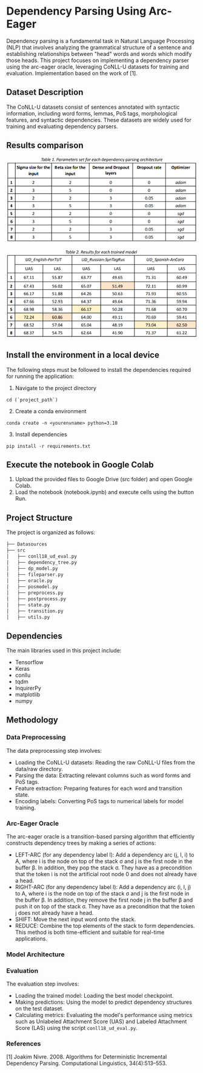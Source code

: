 Dependency Parsing Using Arc-Eager
===

Dependency parsing is a fundamental task in Natural Language Processing (NLP) that involves analyzing the grammatical structure of a sentence and establishing relationships between "head" words and words which modify those heads. This project focuses on implementing a dependency parser using the arc-eager oracle, leveraging CoNLL-U datasets for training and evaluation. Implementation based on the work of [1].

## Dataset Description
The CoNLL-U datasets consist of sentences annotated with syntactic information, including word forms, lemmas, PoS tags, morphological features, and syntactic dependencies. These datasets are widely used for training and evaluating dependency parsers.

## Results comparison

![Tested parameters](parameters.png)

![Results](results.png)

## Install the environment in a local device
The following steps must be followed to install the dependencies required for running the application:

1. Navigate to the project directory
```
cd (`project_path`)
```

2. Create a conda environment
```
conda create -n <yourenvname> python=3.10
```

3. Install dependencies
```
pip install -r requirements.txt
```

## Execute the notebook in Google Colab
1. Upload the provided files to Google Drive (src folder) and open Google Colab.
2. Load the notebook (notebook.ipynb) and
execute cells using the button Run.

## Project Structure
The project is organized as follows:

```
├── Datasources
├── src
│   ├── conll18_ud_eval.py
│   ├── dependency_tree.py
│   ├── dp_model.py
│   ├── fileparser.py
│   ├── oracle.py
│   ├── posmodel.py
│   ├── preprocess.py
│   ├── postprocess.py
│   ├── state.py
│   ├── transition.py
│   ├── utils.py
```

## Dependencies
The main libraries used in this project include:

- Tensorflow
- Keras
- conllu
- tqdm
- InquirerPy
- matplotlib
- numpy

## Methodology
### Data Preprocessing
The data preprocessing step involves:

- Loading the CoNLL-U datasets: Reading the raw CoNLL-U files from the data/raw directory.
- Parsing the data: Extracting relevant columns such as word forms and PoS tags.
- Feature extraction: Preparing features for each word and transition state.
- Encoding labels: Converting PoS tags to numerical labels for model training.

### Arc-Eager Oracle
The arc-eager oracle is a transition-based parsing algorithm that efficiently constructs dependency trees by making a series of actions:

- LEFT-ARC (for any dependency label l): Add a dependency arc (j, l, i) to A, where i is the node on top of the stack σ and j is the first node in the buffer β. In addition, they pop the stack σ. They have as a precondition that the token i is not the artificial root node 0 and does not already have a head.
- RIGHT-ARC (for any dependency label l): Add a dependency arc (i, l, j) to A, where i is the node on top of the stack σ and j is the first node in the buffer β. In addition, they remove the first node j in the buffer β and push it on top of the stack σ. They have as a precondition that the token j does not already have a head.
- SHIFT: Move the next input word onto the stack.
- REDUCE: Combine the top elements of the stack to form dependencies.
This method is both time-efficient and suitable for real-time applications.

### Model Architecture

### Evaluation
The evaluation step involves:

- Loading the trained model: Loading the best model checkpoint.
- Making predictions: Using the model to predict dependency structures on the test dataset.
- Calculating metrics: Evaluating the model's performance using metrics such as Unlabeled Attachment Score (UAS) and Labeled Attachment Score (LAS) using the script ```conll18_ud_eval.py```.

### References
[1] Joakim Nivre. 2008. Algorithms for Deterministic Incremental Dependency Parsing. Computational Linguistics, 34(4):513–553.
